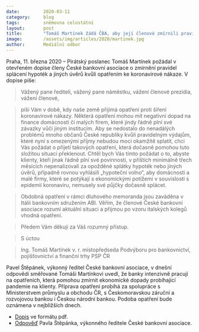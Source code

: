 ```yaml
---
date:         2020-03-11
category:     blog
tags:         sněmovna celostátní
layout:       post
title:        "Tomáš Martínek žádá ČBA, aby její členové zmírnili pravidla splácení hypoték a jiných úvěrů vzhledem k opatřením ke koronavirové nákaze"
image:        /assets/img/articles/2020/martinek.jpg
author:       Mediální odbor
--- 
```


 

Praha, 11. března 2020 – Pirátský poslanec Tomáš Martínek požádal v otevřeném dopise členy České bankovní asociace o zmírnění pravidel splácení hypoték a jiných úvěrů kvůli opatřením ke koronavirové nákaze. V dopise píše:


> Vážený pane řediteli, vážený pane náměstku, vážení členové prezidia, vážení členové,

> píši Vám v době, kdy naše země přijímá opatření proti šíření koronavirové nákazy. Některá opatření mohou mít negativní dopad na finance domácností či malých firem, které jindy řádně plní své závazky vůči jiným institucím. Aby se nedostalo do nenadálých problémů mnoho občanů České republiky kvůli pravidelným výdajům, které nyní s omezenými příjmy nebudou moci okamžitě splatit, chci Vás požádat o přijetí takových opatření, která dočasně pomohou tuto složitou situaci překlenout. Chtěl bych Vás tímto požádat o to, abyste klienty, kteří jinak řádně plní své povinnosti, v příštích minimálně třech měsících nepenalizovali za opožděné splátky hypoték nebo jiných úvěrů, případně rovnou vyhlásili „hypoteční volno“, aby domácnosti a malé firmy, které se potýkají s ekonomickými potížemi v souvislosti s epidemií koronaviru, nemusely své půjčky dočasně splácet. 

> Obdobná opatření v rámci dluhového memoranda jsou zaváděna v Itálii bankovním sdružením ABI. Věřím, že členové České bankovní asociace rozumí aktuální situaci a přijmou po vzoru italských kolegů vhodná opatření.

> Předem Vám děkuji za Váš rozumný přístup.

> S úctou

> Ing. Tomáš Martínek v. r.
> místopředseda Podvýboru pro bankovnictví, pojišťovnictví a finanční trhy PSP ČR

Pavel Štěpánek, výkonný ředitel České bankovní asociace, v dnešní odpovědi směřované Tomáši Martínkovi uvedl, že banky intenzivně pracují na opatřeních, která pomohou zmírnit ekonomické dopady probíhající pandemie na klienty. Příprava opatření probíhá za spolupráce s Ministerstvem průmyslu a obchodu ČR, s Českomoravskou záruční a rozvojovou bankou i Českou národní bankou. Podoba opatření bude oznámena v nejbližších dnech.

* [Dopis](https://pirati.cz/assets/pdf/dopis-cba-martinek.docx.pdf) ve formátu pdf.
* [Odpověď](https://pirati.cz/assets/pdf/odpoved-cba.pdf) Pavla Štěpánka, výkonného ředitele České bankovní asociace.

